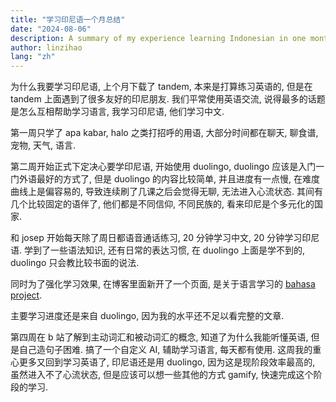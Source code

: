 ```yaml
---
title: "学习印尼语一个月总结"
date: "2024-08-06"
description: A summary of my experience learning Indonesian in one month, discussing the challenges and achievements, and providing insights into the learning process.
author: linzihao
lang: "zh"
---
```


为什么我要学习印尼语, 上个月下载了 tandem, 本来是打算练习英语的, 但是在 tandem 上面遇到了很多友好的印尼朋友.
我们平常使用英语交流, 说得最多的话题是怎么互相帮助学习语言, 我学习印尼语, 他们学习中文.

第一周只学了 apa kabar, halo 之类打招呼的用语, 大部分时间都在聊天, 聊食谱, 宠物, 天气, 语言.

第二周开始正式下定决心要学印尼语, 开始使用 duolingo, duolingo 应该是入门一门外语最好的方式了, 但是 duolingo 的内容比较简单,
并且进度有一点慢, 在难度曲线上是偏容易的, 导致连续刷了几课之后会觉得无聊, 无法进入心流状态.
其间有几个比较固定的语伴了, 他们都是不同信仰, 不同民族的, 看来印尼是个多元化的国家.

和 josep 开始每天除了周日都语音通话练习, 20 分钟学习中文, 20 分钟学习印尼语.
学到了一些语法知识, 还有日常的表达习惯, 在 duolingo 上面是学不到的, duolingo 只会教比较书面的说法.

同时为了强化学习效果, 在博客里面新开了一个页面, 是关于语言学习的 [bahasa project](/bahasa/bahasa_project).

主要学习进度还是来自 duolingo, 因为我的水平还不足以看完整的文章.

第四周在 b 站了解到主动词汇和被动词汇的概念, 知道了为什么我能听懂英语, 但是自己造句子困难.
搞了一个自定义 AI, 辅助学习语言, 每天都有使用. 
这周我的重心更多又回到学习英语了, 印尼语还是用 duolingo, 因为这是现阶段效率最高的, 虽然进入不了心流状态, 但是应该可以想一些其他的方式 gamify, 快速完成这个阶段的学习.